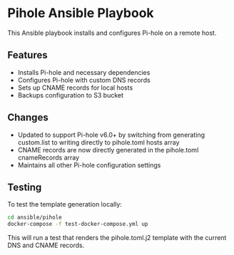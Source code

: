 # Pihole Ansible Playbook

This Ansible playbook installs and configures Pi-hole on a remote host.

## Features

- Installs Pi-hole and necessary dependencies
- Configures Pi-hole with custom DNS records
- Sets up CNAME records for local hosts
- Backups configuration to S3 bucket

## Changes

- Updated to support Pi-hole v6.0+ by switching from generating custom.list to writing directly to pihole.toml hosts array
- CNAME records are now directly generated in the pihole.toml cnameRecords array
- Maintains all other Pi-hole configuration settings

## Testing

To test the template generation locally:

```bash
cd ansible/pihole
docker-compose -f test-docker-compose.yml up
```

This will run a test that renders the pihole.toml.j2 template with the current DNS and CNAME records.